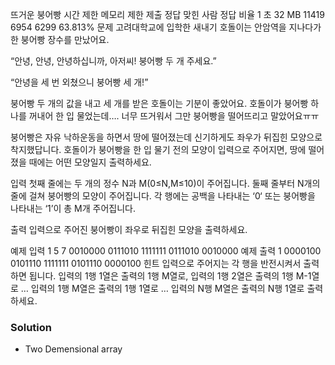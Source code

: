 뜨거운 붕어빵
시간 제한	메모리 제한	제출	정답	맞힌 사람	정답 비율
1 초	32 MB	11419	6954	6299	63.813%
문제
고려대학교에 입학한 새내기 호돌이는 안암역을 지나다가 한 붕어빵 장수를 만났어요.

“안녕, 안녕, 안녕하십니까, 아저씨! 붕어빵 두 개 주세요.”

“안녕을 세 번 외쳤으니 붕어빵 세 개!”

붕어빵 두 개의 값을 내고 세 개를 받은 호돌이는 기분이 좋았어요. 호돌이가 붕어빵 하나를 꺼내어 한 입 물었는데…. 너무 뜨거워서 그만 붕어빵을 떨어뜨리고 말았어요ㅠㅠ



붕어빵은 자유 낙하운동을 하면서 땅에 떨어졌는데 신기하게도 좌우가 뒤집힌 모양으로 착지했답니다. 호돌이가 붕어빵을 한 입 물기 전의 모양이 입력으로 주어지면, 땅에 떨어졌을 때에는 어떤 모양일지 출력하세요.

입력
첫째 줄에는 두 개의 정수 N과 M(0≤N,M≤10)이 주어집니다. 둘째 줄부터 N개의 줄에 걸쳐 붕어빵의 모양이 주어집니다. 각 행에는 공백을 나타내는 ‘0‘ 또는 붕어빵을 나타내는 ‘1’이 총 M개 주어집니다. 

출력
입력으로 주어진 붕어빵이 좌우로 뒤집힌 모양을 출력하세요.

예제 입력 1 
5 7
0010000
0111010
1111111
0111010
0010000
예제 출력 1 
0000100
0101110
1111111
0101110
0000100
힌트
입력으로 주어지는 각 행을 반전시켜서 출력하면 됩니다. 입력의 1행 1열은 출력의 1행 M열로, 입력의 1행 2열은 출력의 1행 M-1열로 … 입력의 1행 M열은 출력의 1행 1열로 … 입력의 N행 M열은 출력의 N행 1열로 출력하세요.



### Solution
- Two Demensional array